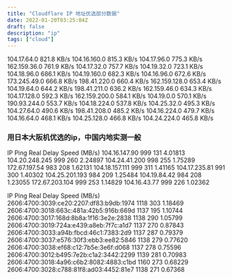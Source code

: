 ```yaml
---
title: "Cloudflare IP 地址优选部分数据"
date: 2022-01-20T03:25:04Z
draft: false
description: "ip"
tags: ["cloud"]
---
```


104.17.64.0   821.8 KB/s
104.16.160.0   815.3 KB/s
104.17.96.0   775.3 KB/s
162.159.36.0   761.9 KB/s
104.17.32.0   757.7 KB/s
104.19.32.0   723.1 KB/s
104.18.96.0   686.1 KB/s
104.19.160.0   682.3 KB/s
104.16.96.0   672.6 KB/s
173.245.49.0   666.8 KB/s
198.41.220.0  660.4 KB/s
162.159.128.0   653.4 KB/s
104.19.64.0   644.2 KB/s
198.41.211.0   636.2 KB/s
162.159.46.0   634.3 KB/s
104.17.128.0   592.3 KB/s
162.159.200.0   584.1 KB/s
104.19.0.0   570.1 KB/s
190.93.244.0   553.7 KB/s
104.18.224.0   537.8 KB/s
104.25.32.0   495.3 KB/s
104.27.64.0   490.6 KB/s
198.41.208.0   485.2 KB/s
104.16.224.0   479.7 KB/s
104.16.64.0   468.1 KB/s
104.25.128.0   466.8 KB/s
104.24.224.0   465.8 KB/s
### 用日本大阪机优选的ip，中国内地实测一般
IP  Ping    Real Delay  Speed (MB/s)
104.16.147.90   999 131 4.01813
104.20.248.245  999 260 2.24897
104.24.41.200   998 255 1.75289
172.67.197.54   983 208 1.62131
104.18.157.111  999 311 1.41165
104.17.235.81   991 300 1.40302
104.25.201.193  984 209 1.25484
104.19.84.42    984 208 1.23055
172.67.203.104  999 253 1.14829
104.16.43.77    999 226 1.02362

IP  Ping    Real Delay  Speed (MB/s)
2606:4700:3039:ce20:2207:df83:b9db:1974 1118    303 1.18469
2606:4700:3018:663c:481a:42b5:916b:669d 1137    195 1.10744
2606:4700:3017:168d:8b8a:1f16:3e2e:2838 1138    290 1.05799
2606:4700:3019:724a:e439:a8eb:7f7c:a1d7 1137    270 0.87843
2606:4700:3033:a94b:fbcd:46c1:7383:2d9  1137    287 0.79379
2606:4700:3037:e576:30f3:ebb3:ee82:5846 1138    279 0.77620
2606:4700:3038:ef68:c12:7b5e:3e6f:d068  1137    278 0.75596
2606:4700:3012:b495:7e2b:c1a2:3442:2299 1139    281 0.70983
2606:4700:3018:4a96:c6b2:8082:4883:c1bd 1160    273 0.68229
2606:4700:3028:c788:81f8:ad03:4452:81e7 1138    271 0.67368